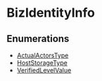 # BizIdentityInfo

## Enumerations

- [ActualActorsType](enumerations/ActualActorsType.md)
- [HostStorageType](enumerations/HostStorageType.md)
- [VerifiedLevelValue](enumerations/VerifiedLevelValue.md)
